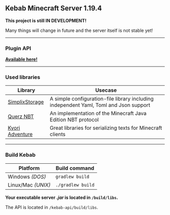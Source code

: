 ## Kebab Minecraft Server 1.19.4
**This project is still IN DEVELOPMENT!**

Many things will change in future and the server itself is not stable yet!

***

### Plugin API
**[Available here!](/kebab-api)**

***

### Used libraries
| Library                                                               | Usecase                                                                               |
|-----------------------------------------------------------------------|---------------------------------------------------------------------------------------|
| [SimplixStorage](https://github.com/Simplix-Softworks/SimplixStorage) | A simple configuration-file library including independent Yaml, Toml and Json support |
| [Querz NBT](https://github.com/Querz/NBT)                             | An implementation of the Minecraft Java Edition NBT protocol                          |
| [Kyori Adventure](https://docs.advntr.dev/index.html)                 | Great libraries for serializing texts for Minecraft clients                           |

***

### Build Kebab

| Platform           | Build command       |
|--------------------|---------------------|
| Windows *(DOS)*    | ``gradlew build``   |
| Linux/Mac *(UNIX)* | ``./gradlew build`` |

**Your executable server *.jar* is located in `/build/libs`.**

The API is located in `/kebab-api/build/libs`.